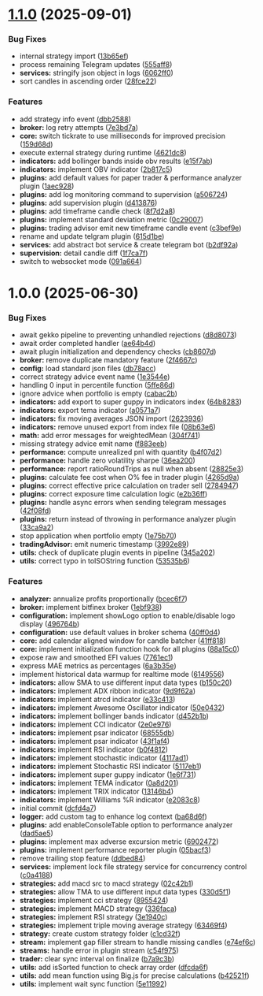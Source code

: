 # [1.1.0](https://github.com/youtix/gekko2/compare/v1.0.0...v1.1.0) (2025-09-01)

### Bug Fixes

- internal strategy import ([13b65ef](https://github.com/youtix/gekko2/commit/13b65ef7892f3ee39b43ce21c82ce84d2c5f42ef))
- process remaining Telegram updates ([555aff8](https://github.com/youtix/gekko2/commit/555aff80d4ae413b726e643a1e96e56a2ac7fbbd))
- **services:** stringify json object in logs ([6062ff0](https://github.com/youtix/gekko2/commit/6062ff0ac0d5555332f7cb1d487f22bb1e7ca205))
- sort candles in ascending order ([28fce22](https://github.com/youtix/gekko2/commit/28fce22167ca5a12274b5f6108967ad5e010d623))

### Features

- add strategy info event ([dbb2588](https://github.com/youtix/gekko2/commit/dbb2588ddf024a62d7fb59b144bba71c9acbd902))
- **broker:** log retry attempts ([7e3bd7a](https://github.com/youtix/gekko2/commit/7e3bd7ab13c84a22cef43f6ecdb919cd9aa6ad79))
- **core:** switch tickrate to use milliseconds for improved precision ([159d68d](https://github.com/youtix/gekko2/commit/159d68d20ff6176863a6d721d1c3aff3d961dbe1))
- execute external strategy during runtime ([4621dc8](https://github.com/youtix/gekko2/commit/4621dc8eb3950a72a6aeb6b3be21c5d23454b68f))
- **indicators:** add bollinger bands inside obv results ([e15f7ab](https://github.com/youtix/gekko2/commit/e15f7ab6da68eda1f5ab5383c278823e8e550319))
- **indicators:** implement OBV indicator ([2b817c5](https://github.com/youtix/gekko2/commit/2b817c5f6d101fadc2d793094049a8cf39a29494))
- **plugins:** add default values for paper trader & performance analyzer plugin ([1aec928](https://github.com/youtix/gekko2/commit/1aec9283228be48d101a3048919abe6c8296195a))
- **plugins:** add log monitoring command to supervision ([a506724](https://github.com/youtix/gekko2/commit/a50672451c5777d75f2ff932f9368035e83020bd))
- **plugins:** add supervision plugin ([d413876](https://github.com/youtix/gekko2/commit/d4138765e85e956fc559b7257879e6750b686c12))
- **plugins:** add timeframe candle check ([8f7d2a8](https://github.com/youtix/gekko2/commit/8f7d2a81e79f53f210da0af572a0b60f80d085f1))
- **plugins:** implement standard deviation metric ([0c29007](https://github.com/youtix/gekko2/commit/0c2900773d3a9e4b182f67375458bea74ac60216))
- **plugins:** trading advisor emit new timeframe candle event ([c3bef9e](https://github.com/youtix/gekko2/commit/c3bef9e407a2f723b99a4aee6dfe6b38bba4564c))
- rename and update telgram plugin ([615d1be](https://github.com/youtix/gekko2/commit/615d1be5f525507f69e0882a6c5f9d16a64dfaa4))
- **services:** add abstract bot service & create telegram bot ([b2df92a](https://github.com/youtix/gekko2/commit/b2df92a1fafdd7d6b8f81d810b8d6ed6041b4a98))
- **supervision:** detail candle diff ([1f7ca7f](https://github.com/youtix/gekko2/commit/1f7ca7f84407c5a5d79c9226b5cb9dc39360405c))
- switch to websocket mode ([091a664](https://github.com/youtix/gekko2/commit/091a664ee520327344ac03486ad1bae51e759661))

# 1.0.0 (2025-06-30)

### Bug Fixes

- await gekko pipeline to preventing unhandled rejections ([d8d8073](https://github.com/youtix/gekko2/commit/d8d80737789de2eb9c28c51e39825ab2e6c62c15))
- await order completed handler ([ae64b4d](https://github.com/youtix/gekko2/commit/ae64b4d6ab9b6564c13a724daa356d94d89d6117))
- await plugin initialization and dependency checks ([cb8607d](https://github.com/youtix/gekko2/commit/cb8607dbdb8a82625b597703d148a7f4c0c6b192))
- **broker:** remove duplicate mandatory feature ([2f4667c](https://github.com/youtix/gekko2/commit/2f4667c071c85276737a95ab7c1e2823fefcdda0))
- **config:** load standard json files ([db78acc](https://github.com/youtix/gekko2/commit/db78acc797aedc379fd78b8efc8e8b98cd602dcf))
- correct strategy advice event name ([1e3544e](https://github.com/youtix/gekko2/commit/1e3544e637abe45f5a3b2fc4c6515493e6d84afb))
- handling 0 input in percentile function ([5ffe86d](https://github.com/youtix/gekko2/commit/5ffe86d36c93cd3ddc0b35b0bd026fa0f29e01bd))
- ignore advice when portfolio is empty ([cabac2b](https://github.com/youtix/gekko2/commit/cabac2b73ed8a1ad027e39dc000d9f8b1a0cf049))
- **indicators:** add export to super guppy in indicators index ([64b8283](https://github.com/youtix/gekko2/commit/64b82833961e8a26ea2497450d10255348317818))
- **indicators:** export tema indicator ([a0571a7](https://github.com/youtix/gekko2/commit/a0571a726fa2495a4aa183dafa9e99acd912f88b))
- **indicators:** fix moving averages JSON import ([2623936](https://github.com/youtix/gekko2/commit/26239369fe03ee8de14248a3db8f5cef7750dcaa))
- **indicators:** remove unused export from index file ([08b63e6](https://github.com/youtix/gekko2/commit/08b63e640500eb1c7f66476c976ac7e3ef95e01a))
- **math:** add error messages for weightedMean ([304f741](https://github.com/youtix/gekko2/commit/304f7410e249466fca51b7b337033b96748b0de2))
- missing strategy advice emit name ([f883eeb](https://github.com/youtix/gekko2/commit/f883eeb5c622f29971812f0beb77ebdb037d95b7))
- **performance:** compute unrealized pnl with quantity ([b4f07d2](https://github.com/youtix/gekko2/commit/b4f07d291278ea7f71d6fcb1f6b675b36446ef8d))
- **performance:** handle zero volatility sharpe ([36ea200](https://github.com/youtix/gekko2/commit/36ea2004bbbeed2452119db44e8f2063ff75f6ba))
- **performance:** report ratioRoundTrips as null when absent ([28825e3](https://github.com/youtix/gekko2/commit/28825e3f21924bae1535d3bb633aded315aa610a))
- **plugins:** calculate fee cost when O% fee in trader plugin ([4265d9a](https://github.com/youtix/gekko2/commit/4265d9ab4e2cb765d355ce60e60d1747c559f732))
- **plugins:** correct effective price calculation on trader sell ([2784947](https://github.com/youtix/gekko2/commit/2784947b0c87097bd9036710646a78472e672ce9))
- **plugins:** correct exposure time calculation logic ([e2b36ff](https://github.com/youtix/gekko2/commit/e2b36ff941af01f0351f6851ab9ef8db77d3a9f0))
- **plugins:** handle async errors when sending telegram messages ([42f08fd](https://github.com/youtix/gekko2/commit/42f08fd35acc799845cee14717d62a5a8bcec67b))
- **plugins:** return instead of throwing in performance analyzer plugin ([33ca9a2](https://github.com/youtix/gekko2/commit/33ca9a284095f815885ca1d18dfd51361722945f))
- stop application when portfolio empty ([1e75b70](https://github.com/youtix/gekko2/commit/1e75b7070d5a1ed5871e6acd3f8e6c409b8a8970))
- **tradingAdvisor:** emit numeric timestamp ([3992e89](https://github.com/youtix/gekko2/commit/3992e89c3b7d9097f2d5ee0d2972396f54aea8b5))
- **utils:** check of duplicate plugin events in pipeline ([345a202](https://github.com/youtix/gekko2/commit/345a20244cbfbced6dd97740834c4f9b939a86e0))
- **utils:** correct typo in toISOString function ([53535b6](https://github.com/youtix/gekko2/commit/53535b6f8e47419554eb765ed7c510fb5c99d60e))

### Features

- **analyzer:** annualize profits proportionally ([bcec6f7](https://github.com/youtix/gekko2/commit/bcec6f750a898e6be566ff11d51008fb565ee767))
- **broker:** implement bitfinex broker ([1ebf938](https://github.com/youtix/gekko2/commit/1ebf938cac85d6f6715191a331fea17a50569354))
- **configuration:** implement showLogo option to enable/disable logo display ([496764b](https://github.com/youtix/gekko2/commit/496764bb5d7dd9f12f21674ff71c892ad9eb10e8))
- **configuration:** use default values in broker schema ([40ff0d4](https://github.com/youtix/gekko2/commit/40ff0d42f2628ba938e917ef09def535160cef99))
- **core:** add calendar aligned window for candle batcher ([41ff818](https://github.com/youtix/gekko2/commit/41ff818c118be3e1649915a9fd93918fe0406082))
- **core:** implement initialization function hook for all plugins ([88a15c0](https://github.com/youtix/gekko2/commit/88a15c057169c0177670fe3c96128a9b7aa583ea))
- expose raw and smoothed EFI values ([7761ec1](https://github.com/youtix/gekko2/commit/7761ec1d3f8ee9b90b159d7ecfedecb55502c108))
- express MAE metrics as percentages ([6a3b35e](https://github.com/youtix/gekko2/commit/6a3b35ec0af0e5a6802c67c9e51fd6d70f66c043))
- implement historical data warmup for realtime mode ([6149556](https://github.com/youtix/gekko2/commit/6149556db546196766cfbd0ca1b422f30b33b048))
- **indicators:** allow SMA to use different input data types ([b150c20](https://github.com/youtix/gekko2/commit/b150c20c05ae9b793eaccdd9899942e05c83bcaf))
- **indicators:** implement ADX ribbon indicator ([9d9f62a](https://github.com/youtix/gekko2/commit/9d9f62a2d55230b4c6858e841c113f5982905813))
- **indicators:** implement atrcd indicator ([e33c413](https://github.com/youtix/gekko2/commit/e33c4131b18b24a76705fc4ac97ed6cc36cd2dd3))
- **indicators:** implement Awesome Oscillator indicator ([50e0432](https://github.com/youtix/gekko2/commit/50e04327ee9cd7e84e43889639574a567886a1e9))
- **indicators:** implement bollinger bands indicator ([d452b1b](https://github.com/youtix/gekko2/commit/d452b1b8036be3528c685caf3443216d42a21ce5))
- **indicators:** implement CCI indicator ([2e0e976](https://github.com/youtix/gekko2/commit/2e0e976640c733e0a897e825362feeec3e057adb))
- **indicators:** implement psar indicator ([68555db](https://github.com/youtix/gekko2/commit/68555db47013d690c1cbaee635bc05f748c4c615))
- **indicators:** implement psar indicator ([43f1af4](https://github.com/youtix/gekko2/commit/43f1af45cf897b0bdd5883f0a0a8a3cbd598face))
- **indicators:** implement RSI indicator ([b0f4812](https://github.com/youtix/gekko2/commit/b0f48121ad6a08ae43464066a2589f0fd2964c94))
- **indicators:** implement stochastic indicator ([4117ad1](https://github.com/youtix/gekko2/commit/4117ad1cd760dcea1b919800568caa6fdd12aa4f))
- **indicators:** implement Stochastic RSI indicator ([5117eb1](https://github.com/youtix/gekko2/commit/5117eb150fff46bc6e29d76727e63af68b96d4b8))
- **indicators:** implement super guppy indicator ([1e6f731](https://github.com/youtix/gekko2/commit/1e6f731a5548af11b2d79806b22e355e7adfa597))
- **indicators:** implement TEMA indicator ([0a8d201](https://github.com/youtix/gekko2/commit/0a8d201c4f007c6bfba6fbe35171e8fdac563a52))
- **indicators:** implement TRIX indicator ([13146b4](https://github.com/youtix/gekko2/commit/13146b4c6caa0842c955c6b1f12e73f48c4b7e1d))
- **indicators:** implement Williams %R indicator ([e2083c8](https://github.com/youtix/gekko2/commit/e2083c888980fd34ef0abfe5f7b501e0e1feb9d3))
- initial commit ([dcfd4a7](https://github.com/youtix/gekko2/commit/dcfd4a79de937bd4017026e7d02f6f7eabb1f945))
- **logger:** add custom tag to enhance log context ([ba68d6f](https://github.com/youtix/gekko2/commit/ba68d6fb0f2f1d8450811e1e47d4a42efef69dea))
- **plugins:** add enableConsoleTable option to performance analyzer ([dad5ae5](https://github.com/youtix/gekko2/commit/dad5ae51a38294de04cec23c6cba45e4357b4685))
- **plugins:** implement max adverse excursion metric ([6902472](https://github.com/youtix/gekko2/commit/69024729efbeb61429b7634714e28420f3da118d))
- **plugins:** implement performance reporter plugin ([05bacf3](https://github.com/youtix/gekko2/commit/05bacf3896faa2f960426d4a62b313668bcd42fb))
- remove trailing stop feature ([ddbed84](https://github.com/youtix/gekko2/commit/ddbed8465541c8f3efc917fa79f8a4ec0558b291))
- **services:** implement lock file strategy service for concurrency control ([c0a4188](https://github.com/youtix/gekko2/commit/c0a41881288bb93d447c0613e1670129ad7eae84))
- **strategies:** add macd src to macd strategy ([02c42b1](https://github.com/youtix/gekko2/commit/02c42b1a394899237adac315a3a8205946f4cde9))
- **strategies:** allow TMA to use different input data types ([330d5f1](https://github.com/youtix/gekko2/commit/330d5f1b76af409274e0638db111c22a8ee695f2))
- **strategies:** implement cci strategy ([8955424](https://github.com/youtix/gekko2/commit/8955424ec53138a6376ab737d4a344a5d03b8a3d))
- **strategies:** implement MACD strategy ([336faca](https://github.com/youtix/gekko2/commit/336faca5e1c7cae818ec28647ef8ed95762e845e))
- **strategies:** implement RSI strategy ([3e1940c](https://github.com/youtix/gekko2/commit/3e1940cd435a21fc3f93086470fd53409c621927))
- **strategies:** implement triple moving average strategy ([63469f4](https://github.com/youtix/gekko2/commit/63469f4f26d83e85693d6c2b33f4a0dee1a0e03a))
- **strategy:** create custom strategy folder ([c1cd32f](https://github.com/youtix/gekko2/commit/c1cd32f860e8230380753932963e009a1b00e328))
- **stream:** implement gap filler stream to handle missing candles ([e74ef6c](https://github.com/youtix/gekko2/commit/e74ef6ce17926cb97214ec0f021c9277068f2e97))
- **streams:** handle error in plugin stream ([c54f975](https://github.com/youtix/gekko2/commit/c54f975caa5cce37194d9db8fafe2b3fb111eea0))
- **trader:** clear sync interval on finalize ([b7a9c3b](https://github.com/youtix/gekko2/commit/b7a9c3b8e9bf2909beee6b0e66a13f9632d0a616))
- **utils:** add isSorted function to check array order ([dfcda6f](https://github.com/youtix/gekko2/commit/dfcda6fb9ecc66700b5bf65a00a893196486b01d))
- **utils:** add mean function using Big.js for precise calculations ([b42521f](https://github.com/youtix/gekko2/commit/b42521f3bc8294deaee9ecea88b39832eb152bbf))
- **utils:** implement wait sync function ([5e11992](https://github.com/youtix/gekko2/commit/5e119922d6698bafd7afca888ee4a8a96b519291))
